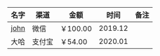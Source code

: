 | 名字 | 渠道 | 金额 | 时间 | 备注 
|---|---|---| ---| ---
|[john](https://github.com/gogf)|微信|￥100.00 | 2019.12 | 
|大哈|支付宝|￥54.00 | 2020.01 | 
